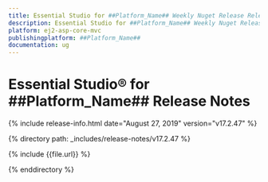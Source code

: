 ```yaml
---
title: Essential Studio for ##Platform_Name## Weekly Nuget Release Release Notes  
description: Essential Studio for ##Platform_Name## Weekly Nuget Release Release Notes  
platform: ej2-asp-core-mvc
publishingplatform: ##Platform_Name##
documentation: ug
---
```


# Essential Studio&reg; for  ##Platform_Name##  Release Notes  

{% include release-info.html date="August 27, 2019"   version="v17.2.47"  %} 

{% directory path: _includes/release-notes/v17.2.47 %}

{% include {{file.url}} %}

{% enddirectory %}
